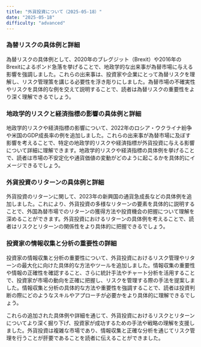 ```yaml
---
title: "外貨投資について（2025-05-18）"
date: "2025-05-18"
difficulty: "advanced"
---
```


### 為替リスクの具体例と詳細

為替リスクの具体例として、2020年のブレグジット（Brexit）や2016年のBrexitによるポンド急落を挙げることで、地政学的な出来事が為替市場に与える影響を強調しました。これらの出来事は、投資家や企業にとって為替リスクを理解し、リスク管理策を講じる必要性を浮き彫りにしました。為替市場の不確実性やリスクを具体的な例を交えて説明することで、読者は為替リスクの重要性をより深く理解できるでしょう。

### 地政学的リスクと経済指標の影響の具体例と詳細

地政学的リスクや経済指標の影響について、2022年のロシア・ウクライナ紛争や米国のGDP成長率の例を追加しました。これらの出来事が為替市場に及ぼす影響を考えることで、特定の地政学的リスクや経済指標が外貨投資に与える影響について詳細に理解できます。地政学的リスクや経済指標の具体例を挙げることで、読者は市場の不安定化や通貨価値の変動がどのように起こるかを具体的にイメージできるでしょう。

### 外貨投資のリターンの具体例と詳細

外貨投資のリターンに関して、2023年の新興国の通貨急成長などの具体例を追加しました。これにより、外貨投資の多様なリターンの要素を具体的に説明することで、外国為替市場でのリターンの獲得方法や投資機会の把握について理解を深めることができます。外貨投資におけるリターンの具体例を考えることで、読者はリスクとリターンの関係性をより具体的に把握できるでしょう。

### 投資家の情報収集と分析の重要性の詳細

投資家の情報収集と分析の重要性について、外貨投資におけるリスク管理やリターンの最大化に向けた具体的な方法やツールを追加しました。情報収集の重要性や情報の正確性を確認すること、さらに統計手法やチャート分析を活用することで、投資家が市場の動向を正確に把握し、リスクを管理する際の手法を提案しました。情報収集と分析の具体的な方法や重要性を強調することで、読者は投資判断の際にどのようなスキルやアプローチが必要かをより具体的に理解できるでしょう。

これらの追加された具体例や詳細を通じて、外貨投資におけるリスクとリターンについてより深く掘り下げ、投資家が成功するための手法や戦略の理解を支援しました。外貨投資は複雑な市場であり、情報収集と正確な分析を通じてリスク管理を行うことが肝要であることを読者に伝えることができました。

